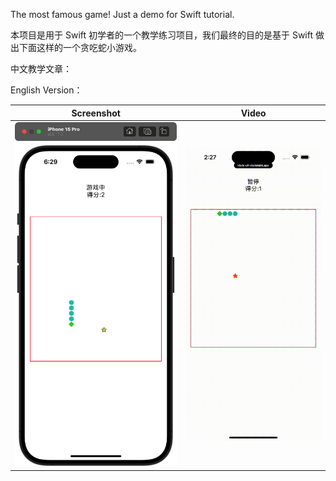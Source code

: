 The most famous game! Just a demo for Swift tutorial.

本项目是用于 Swift 初学者的一个教学练习项目，我们最终的目的是基于 Swift 做出下面这样的一个贪吃蛇小游戏。

中文教学文章：

English Version：

| Screenshot                                          | Video               |
| --------------------------------------------------- | ------------------- |
| <img src="info/shot_2424.png" style="zoom:100%;" /> | ![](info/video.gif) |



